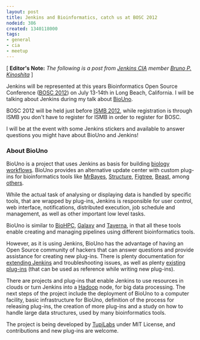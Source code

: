 ```yaml
---
layout: post
title: Jenkins and Bioinformatics, catch us at BOSC 2012
nodeid: 386
created: 1340118000
tags:
- general
- cia
- meetup
---
```

[ **Editor's Note:** *The following is a post from [Jenkins CIA](https://wiki.jenkins-ci.org/display/JENKINS/Jenkins+CIA+Program) member [Bruno P. Kinoshita](http://kinoshita.eti.br)* ]

Jenkins will be represented at this years Bioinformatics Open Source Conference ([BOSC 2012](http://www.open-bio.org/wiki/BOSC_2012 "BOSC 2012")) on July 13-14th in Long Beach, California. I will be talking about Jenkins during my talk about [BioUno](http://www.biouno.org "BioUno"). 

BOSC 2012 will be held just before [ISMB 2012](http://www.iscb.org/ismb2012), while registration is through ISMB you don't have to register for ISMB in order to register for BOSC.

I will be at the event with some Jenkins stickers and available to answer questions you might have about BioUno and Jenkins!

### About BioUno

BioUno is a project that uses Jenkins as basis for building
[biology workflows](http://en.wikipedia.org/wiki/Bioinformatics_workflow_management_systems "Bioinformatics Workflow Management Systems Wiki entry").
BioUno provides an alternative update center with custom plug-ins for
bioinformatics tools like
[MrBayes](http://mrbayes.sourceforge.net/ "MrBayes"),
[Structure](http://pritch.bsd.uchicago.edu/structure.html "Structure"),
[Figtree](http://tree.bio.ed.ac.uk/software/figtree/ "Figtree"),
[Beast](http://beast.bio.ed.ac.uk/Main_Page "Beast"),
among [others](http://www.biouno.org/biouno-plugins/ "BioUno Plug-ins").

While the actual task of analysing or displaying data is handled by specific
tools, that are wrapped by plug-ins, Jenkins is responsible for user control,
web interface, notifications, distributed execution, job schedule and
management, as well as other important low level tasks.

BioUno is similar to [BioHPC](http://biohpc.org/ "BioHPC"),
[Galaxy](http://galaxy.psu.edu/ "Galaxy") and
[Taverna](http://www.taverna.org.uk/ "Taverna"), in that all these tools enable creating and managing pipelines using different bioinformatics tools.

However, as it is using Jenkins, BioUno has the advantage of having an Open Source community of hackers that can answer questions and provide assistance for creating new plug-ins. There is plenty documentation for [extending Jenkins](https://wiki.jenkins-ci.org/display/JENKINS/Extend+Jenkins "Extending Jenkins")
and troubleshooting issues, as well as plenty [existing plug-ins](https://wiki.jenkins-ci.org/display/JENKINS/Plugins "Jenkins Plug-ins") (that can be used as reference while writing new plug-ins).

There are projects and plug-ins that enable Jenkins to use resources in clouds or turn Jenkins into a [Hadoop](http://hadoop.apache.org/ "Hadoop") node, for big data processing. The next steps of the project include the deployment of BioUno to a computer facility, basic infrastructure for BioUno, definition of the process for releasing plug-ins, the creation of more plug-ins and a study on how to handle large data structures, used by many bioinformatics tools. 

The project is being developed by [TupiLabs](http://www.tupilabs.com "TupiLabs") under MIT License, and contributions and new plug-ins are welcome.
<!--break-->
